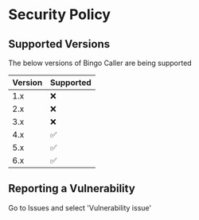 # Security Policy

## Supported Versions

The below versions of Bingo Caller are being supported

| Version | Supported          |
| ------- | ------------------ |
| 1.x   | :x:                 |
| 2.x   | :x:                 |
| 3.x   | :x:                 |
| 4.x   | :white_check_mark: |
| 5.x   | :white_check_mark:                |
| 6.x   | :white_check_mark: |

## Reporting a Vulnerability

Go to Issues and select 'Vulnerability issue' 
